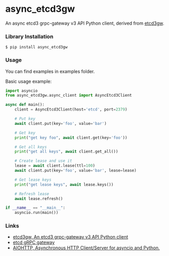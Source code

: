 # async_etcd3gw
An async etcd3 grpc-gateway v3 API Python client, derived from [etcd3gw](https://opendev.org/openstack/etcd3gw).

### Library Installation

```
$ pip install async_etcd3gw
```

### Usage

You can find examples in examples folder.

Basic usage example:

```python
import asyncio
from async_etcd3gw.async_client import AsyncEtcd3Client

async def main():
    client = AsyncEtcd3Client(host='etcd', port=2379)

    # Put key
    await client.put(key='foo', value='bar')

    # Get key
    print("get key foo", await client.get(key='foo'))

    # Get all keys
    print("get all keys", await client.get_all())

    # Create lease and use it
    lease = await client.lease(ttl=100)
    await client.put(key='foo', value='bar', lease=lease)

    # Get lease keys
    print("get lease keys", await lease.keys())

    # Refresh lease
    await lease.refresh()

if __name__ == "__main__":
    asyncio.run(main())
```

### Links

* [etcd3gw, An etcd3 grpc-gateway v3 API Python client](https://opendev.org/openstack/etcd3gw)
* [etcd gRPC gateway](https://etcd.io/docs/v3.5/dev-guide/api_grpc_gateway/)
* [AIOHTTP, Asynchronous HTTP Client/Server for asyncio and Python.](https://docs.aiohttp.org/en/stable/)
